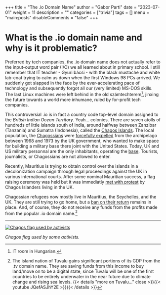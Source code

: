 +++
title = "The .io Domain Name"
author = "Gabor Parti"
date = "2023-07-01"
weight = 11
description = ""
categories = ["trivia"]
tags = []
menu = "main:posts"
disableComments = "false"
+++

# What is the .io domain name and why is it problematic?

Preferred by tech companies, the .io domain name does not actually refer to the input-output word pair (I/O) we all learned about in primary school. I still remember that IT teacher - Gyuri bácsi - with the black mustache and white lab-coat trying to calm us down when the first Windows 98 PCs arrived. We suddenly got slapped in the face by the ever-accelerating pace of technology and subsequently forgot all our (very limited) MS-DOS skills. The last Linux machines were left behind in the old számtechterem[^1], jinxing the future towards a world more inhumane, ruled by for-profit tech companies.

[^1]: IT room in Hungarian.

This controversial .io is in fact a country code top-level domain assigned to the *British Indian Ocean Territory*. Yeah... colonies. There are seven atolls of hundreds of little islands south of India, around halfway between Zanzibar (Tanzania) and Sumatra (Indonesia), called the [Chagos Islands](https://en.wikipedia.org/wiki/Chagos_Archipelago). The local population, the [Chagossians](https://en.wikipedia.org/wiki/Chagossians) were [forcefully expelled](https://en.wikipedia.org/wiki/Expulsion_of_the_Chagossians) from the archipelago between 1968 and 1973 by the UK government, who wanted to make space for building a military base there joint with the United States. Today, UK and US military personnal are the only inhabitants, operating the [base](https://en.wikipedia.org/wiki/Camp_Thunder_Cove). Tourists, journalists, or Chagossians are not allowed to enter.

Recently, Mauritius is trying to obtain control over the islands in a decolonization campaign through legal proceedings against the UK in various international courts. After some nominal Mauritian success, a flag raising ceremony was held but it was immediatly [met with protest](https://www.itv.com/news/meridian/2022-02-14/chagos-islanders-living-in-sussex-criticise-problematic-flag-raising) by Chagos Islanders living in the UK.

Chagossian refugees now mostly live in Mauritius, the Seychelles, and the UK. They are still trying to go home, but a [ban on their return](https://newint.org/features/web-exclusive/2016/07/05/uk-supreme-court-highlights-right-of-chagos-refugees-to-return) remains in place. And, of course, they do not receive any funds from the profits made from the popular .io domain name.[^2]

[^2]: The island nation of Tuvalu gains significant portions of its GDP from the .tv domain name. They are saving funds from this income to buy land/move on to be a digital state, since Tuvalu will be one of the first countries to be entirely underwater in the near future due to climate change and rising sea levels. {{< details "more on Tuvalu..." close >}}{{< youtube JQefASJhY2E >}}{{< /details >}}

---

[![Chagos flag used by activists](/images/chagos_ilois.png)](https://en.wikipedia.org/wiki/Chagossians#)

*Chagos flag used by some activists.*

